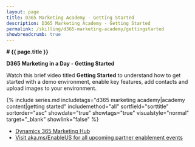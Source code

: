 ```yaml
---
layout: page
title: D365 Marketing Academy - Getting Started
description: D365 Marketing Academy - Getting Started
permalink: /skilling/d365-marketing-academy/gettingstarted
showbreadcrumb: true
---
```


**# {{ page.title }}**

**D365 Marketing in a Day - Getting Started**

Watch this brief video titled **Getting Started** to understand how to get started with a demo environment, enable key features, add contacts and upload images to your environment. 

{% include series.md 
    includetags="d365 marketing academy|academy content|getting started" 
    includemethod="all" sortfield="sorttitle" sortorder="asc" 
    showdate="true" showtags="true" 
    visualstyle="normal" target="_blank" showlink="false"
%}

* <a href="https://learn.microsoft.com/en-us/dynamics365/marketing/help-hub" target="_blank">Dynamics 365 Marketing Hub
* <a href="https://www.microsoft.com/partner-training/en-us" target="_blank">Visit aka.ms/EnableUS for all upcoming partner enablement events
